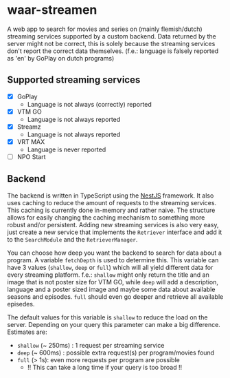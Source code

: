 # waar-streamen

A web app to search for movies and series on (mainly flemish/dutch) streaming services supported by a custom backend.
Data returned by the server might not be correct, this is solely because the streaming services don't report the correct data themselves. (f.e.: language is falsely reported as 'en' by GoPlay on dutch programs)

## Supported streaming services

- [x] GoPlay
  - Language is not always (correctly) reported
- [x] VTM GO
  - Language is not always reported
- [x] Streamz
  - Language is not always reported
- [x] VRT MAX
  - Language is never reported
- [ ] NPO Start

## Backend

The backend is written in TypeScript using the [NestJS](https://nestjs.com/) framework. It also uses caching to reduce the amount of requests to the streaming services. This caching is currently done in-memory and rather naive.
The structure allows for easily changing the caching mechanism to something more robust and/or persistent.
Adding new streaming services is also very easy, just create a new service that implements the `Retriever` interface and add it to the `SearchModule` and the `RetrieverManager`.

You can choose how deep you want the backend to search for data about a program. A variable `fetchDepth` is used to determine this. This variable can have 3 values (`shallow`, `deep` or `full`) which will all yield different data for every streaming platform.
f.e.: `shallow` might only return the title and an image that is not poster size for VTM GO, while `deep` will add a description, language and a poster sized image and maybe some data about available seasons and episodes. `full` should even go deeper and retrieve all available episedes.

The default values for this variable is `shallow` to reduce the load on the server.
Depending on your query this parameter can make a big difference.
Estimates are:
 - `shallow` (~ 250ms) : 1 request per streaming service
 - `deep` (~ 600ms) : possible extra request(s) per program/movies found
 - `full` (> 1s): even more requests per program are possible
   - !! This can take a long time if your query is too broad !!